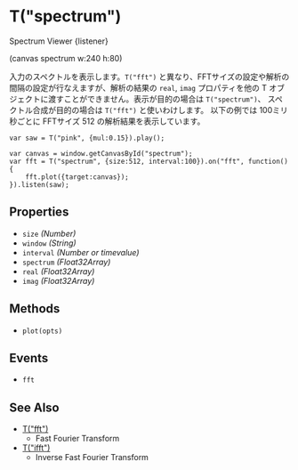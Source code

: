 T("spectrum")
=============
Spectrum Viewer {listener}

(canvas spectrum w:240 h:80)

入力のスペクトルを表示します。`T("fft")` と異なり、FFTサイズの設定や解析の間隔の設定が行なえますが、解析の結果の `real`, `imag` プロパティを他の T オブジェクトに渡すことができません。表示が目的の場合は `T("spectrum")`、 スペクトル合成が目的の場合は `T("fft")` と使いわけします。
以下の例では 100ミリ秒ごとに FFTサイズ 512 の解析結果を表示しています。

```timbre
var saw = T("pink", {mul:0.15}).play();

var canvas = window.getCanvasById("spectrum");
var fft = T("spectrum", {size:512, interval:100}).on("fft", function() {
    fft.plot({target:canvas});
}).listen(saw);
```

## Properties ##
- `size` _(Number)_
- `window` _(String)_
- `interval` _(Number or timevalue)_
- `spectrum` _(Float32Array)_
- `real` _(Float32Array)_
- `imag` _(Float32Array)_

## Methods ##
- `plot(opts)`

## Events ##
- `fft`

## See Also ##
- [T("fft")](./fft.html)
  - Fast Fourier Transform
- [T("ifft")](./ifft.html)
  - Inverse Fast Fourier Transform
